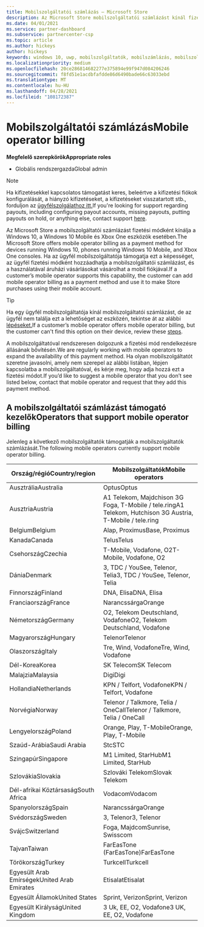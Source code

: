 ```yaml
---
title: Mobilszolgáltatói számlázás – Microsoft Store
description: Az Microsoft Store mobilszolgáltatói számlázást kínál fizetési módként az ezt a képességet támogató mobilszolgáltatók számára.
ms.date: 04/01/2021
ms.service: partner-dashboard
ms.subservice: partnercenter-csp
ms.topic: article
ms.author: hickeys
author: hickeys
keywords: windows 10, uwp, mobilszolgáltatók, mobilszámlázás, mobilszolgáltatói számlázás
ms.localizationpriority: medium
ms.openlocfilehash: 20ce286814682277e375894e99f947d084206246
ms.sourcegitcommit: f8fd51e1acdbfafdde86d6490bade66c63033ebd
ms.translationtype: MT
ms.contentlocale: hu-HU
ms.lasthandoff: 04/28/2021
ms.locfileid: "108172387"
---
```

# <a name="mobile-operator-billing"></a><span data-ttu-id="2df82-104">Mobilszolgáltatói számlázás</span><span class="sxs-lookup"><span data-stu-id="2df82-104">Mobile operator billing</span></span>

<span data-ttu-id="2df82-105">**Megfelelő szerepkörök**</span><span class="sxs-lookup"><span data-stu-id="2df82-105">**Appropriate roles**</span></span>

- <span data-ttu-id="2df82-106">Globális rendszergazda</span><span class="sxs-lookup"><span data-stu-id="2df82-106">Global admin</span></span>

> [!NOTE]
> <span data-ttu-id="2df82-107">Ha kifizetésekkel kapcsolatos támogatást keres, beleértve a kifizetési fiókok konfigurálását, a hiányzó kifizetéseket, a kifizetéseket visszatartott stb., forduljon az [ügyfélszolgálathoz itt.](https://developer.microsoft.com/windows/support)</span><span class="sxs-lookup"><span data-stu-id="2df82-107">If you're looking for support regarding payouts, including configuring payout accounts, missing payouts, putting payouts on hold, or anything else, contact support [here](https://developer.microsoft.com/windows/support).</span></span>

<span data-ttu-id="2df82-108">Az Microsoft Store a mobilszolgáltatói számlázást fizetési módként kínálja a Windows 10, a Windows 10 Mobile és Xbox One eszközök esetében.</span><span class="sxs-lookup"><span data-stu-id="2df82-108">The Microsoft Store offers mobile operator billing as a payment method for devices running Windows 10, phones running Windows 10 Mobile, and Xbox One consoles.</span></span> <span data-ttu-id="2df82-109">Ha az ügyfél mobilszolgáltatója támogatja ezt a képességet, az ügyfél fizetési módként hozzáadhatja a mobilszolgáltatói számlázást, és a használatával áruházi vásárlásokat vásárolhat a mobil fiókjával.</span><span class="sxs-lookup"><span data-stu-id="2df82-109">If a customer’s mobile operator supports this capability, the customer can add mobile operator billing as a payment method and use it to make Store purchases using their mobile account.</span></span>

> [!TIP]
> <span data-ttu-id="2df82-110">Ha egy ügyfél mobilszolgáltatója kínál mobilszolgáltatói számlázást, de az ügyfél nem találja ezt a lehetőséget az eszközén, tekintse át az alábbi [lépéseket.](https://support.microsoft.com/instantanswers/b25d6dd6-fb8b-3710-1e13-4d30eb01b51f)</span><span class="sxs-lookup"><span data-stu-id="2df82-110">If a customer’s mobile operator offers mobile operator billing, but the customer can't find this option on their device, review these [steps](https://support.microsoft.com/instantanswers/b25d6dd6-fb8b-3710-1e13-4d30eb01b51f).</span></span>

<span data-ttu-id="2df82-111">A mobilszolgáltatóval rendszeresen dolgozunk a fizetési mód rendelkezésre állásának bővítésén.</span><span class="sxs-lookup"><span data-stu-id="2df82-111">We are regularly working with mobile operators to expand the availability of this payment method.</span></span> <span data-ttu-id="2df82-112">Ha olyan mobilszolgáltatót szeretne javasolni, amely nem szerepel az alábbi listában, lépjen kapcsolatba a mobilszolgáltatóval, és kérje meg, hogy adja hozzá ezt a fizetési módot.</span><span class="sxs-lookup"><span data-stu-id="2df82-112">If you’d like to suggest a mobile operator that you don’t see listed below, contact that mobile operator and request that they add this payment method.</span></span>

## <a name="operators-that-support-mobile-operator-billing"></a><span data-ttu-id="2df82-113">A mobilszolgáltatói számlázást támogató kezelők</span><span class="sxs-lookup"><span data-stu-id="2df82-113">Operators that support mobile operator billing</span></span>

<span data-ttu-id="2df82-114">Jelenleg a következő mobilszolgáltatók támogatják a mobilszolgáltatók számlázását.</span><span class="sxs-lookup"><span data-stu-id="2df82-114">The following mobile operators currently support mobile operator billing.</span></span>

| <span data-ttu-id="2df82-115">Ország/régió</span><span class="sxs-lookup"><span data-stu-id="2df82-115">Country/region</span></span>       | <span data-ttu-id="2df82-116">Mobilszolgáltatók</span><span class="sxs-lookup"><span data-stu-id="2df82-116">Mobile operators</span></span>                                        |
|----------------------|---------------------------------------------------------|
| <span data-ttu-id="2df82-117">Ausztrália</span><span class="sxs-lookup"><span data-stu-id="2df82-117">Australia</span></span>            | <span data-ttu-id="2df82-118">Optus</span><span class="sxs-lookup"><span data-stu-id="2df82-118">Optus</span></span>                                                   |
| <span data-ttu-id="2df82-119">Ausztria</span><span class="sxs-lookup"><span data-stu-id="2df82-119">Austria</span></span>              | <span data-ttu-id="2df82-120">A1 Telekom, Majdchison 3G Foga, T-Mobile / tele.ring</span><span class="sxs-lookup"><span data-stu-id="2df82-120">A1 Telekom, Hutchison 3G Austria, T-Mobile / tele.ring</span></span>  |
| <span data-ttu-id="2df82-121">Belgium</span><span class="sxs-lookup"><span data-stu-id="2df82-121">Belgium</span></span>              | <span data-ttu-id="2df82-122">Alap, Proximus</span><span class="sxs-lookup"><span data-stu-id="2df82-122">Base, Proximus</span></span>                                          |
| <span data-ttu-id="2df82-123">Kanada</span><span class="sxs-lookup"><span data-stu-id="2df82-123">Canada</span></span>               | <span data-ttu-id="2df82-124">Telus</span><span class="sxs-lookup"><span data-stu-id="2df82-124">Telus</span></span>                                                   |
| <span data-ttu-id="2df82-125">Csehország</span><span class="sxs-lookup"><span data-stu-id="2df82-125">Czechia</span></span>              | <span data-ttu-id="2df82-126">T-Mobile, Vodafone, O2</span><span class="sxs-lookup"><span data-stu-id="2df82-126">T-Mobile, Vodafone, O2</span></span>                                  |
| <span data-ttu-id="2df82-127">Dánia</span><span class="sxs-lookup"><span data-stu-id="2df82-127">Denmark</span></span>              | <span data-ttu-id="2df82-128">3, TDC / YouSee, Telenor, Telia</span><span class="sxs-lookup"><span data-stu-id="2df82-128">3, TDC / YouSee, Telenor, Telia</span></span>                         |
| <span data-ttu-id="2df82-129">Finnország</span><span class="sxs-lookup"><span data-stu-id="2df82-129">Finland</span></span>              | <span data-ttu-id="2df82-130">DNA, Elisa</span><span class="sxs-lookup"><span data-stu-id="2df82-130">DNA, Elisa</span></span>                                              |
| <span data-ttu-id="2df82-131">Franciaország</span><span class="sxs-lookup"><span data-stu-id="2df82-131">France</span></span>               | <span data-ttu-id="2df82-132">Narancssárga</span><span class="sxs-lookup"><span data-stu-id="2df82-132">Orange</span></span>                                                  |
| <span data-ttu-id="2df82-133">Németország</span><span class="sxs-lookup"><span data-stu-id="2df82-133">Germany</span></span>              | <span data-ttu-id="2df82-134">O2, Telekom Deutschland, Vodafone</span><span class="sxs-lookup"><span data-stu-id="2df82-134">O2, Telekom Deutschland, Vodafone</span></span>                       |
| <span data-ttu-id="2df82-135">Magyarország</span><span class="sxs-lookup"><span data-stu-id="2df82-135">Hungary</span></span>              | <span data-ttu-id="2df82-136">Telenor</span><span class="sxs-lookup"><span data-stu-id="2df82-136">Telenor</span></span>                                                 |
| <span data-ttu-id="2df82-137">Olaszország</span><span class="sxs-lookup"><span data-stu-id="2df82-137">Italy</span></span>                | <span data-ttu-id="2df82-138">Tre, Wind, Vodafone</span><span class="sxs-lookup"><span data-stu-id="2df82-138">Tre, Wind, Vodafone</span></span>                                     |
| <span data-ttu-id="2df82-139">Dél-Korea</span><span class="sxs-lookup"><span data-stu-id="2df82-139">Korea</span></span>                | <span data-ttu-id="2df82-140">SK Telecom</span><span class="sxs-lookup"><span data-stu-id="2df82-140">SK Telecom</span></span>                                              |
| <span data-ttu-id="2df82-141">Malajzia</span><span class="sxs-lookup"><span data-stu-id="2df82-141">Malaysia</span></span>             | <span data-ttu-id="2df82-142">Digi</span><span class="sxs-lookup"><span data-stu-id="2df82-142">Digi</span></span>                                                    |
| <span data-ttu-id="2df82-143">Hollandia</span><span class="sxs-lookup"><span data-stu-id="2df82-143">Netherlands</span></span>          | <span data-ttu-id="2df82-144">KPN / Telfort, Vodafone</span><span class="sxs-lookup"><span data-stu-id="2df82-144">KPN / Telfort, Vodafone</span></span>                                 |
| <span data-ttu-id="2df82-145">Norvégia</span><span class="sxs-lookup"><span data-stu-id="2df82-145">Norway</span></span>               | <span data-ttu-id="2df82-146">Telenor / Talkmore, Telia / OneCall</span><span class="sxs-lookup"><span data-stu-id="2df82-146">Telenor / Talkmore, Telia / OneCall</span></span>                     |
| <span data-ttu-id="2df82-147">Lengyelország</span><span class="sxs-lookup"><span data-stu-id="2df82-147">Poland</span></span>               | <span data-ttu-id="2df82-148">Orange, Play, T-Mobile</span><span class="sxs-lookup"><span data-stu-id="2df82-148">Orange, Play, T-Mobile</span></span>                                  |
| <span data-ttu-id="2df82-149">Szaúd-Arábia</span><span class="sxs-lookup"><span data-stu-id="2df82-149">Saudi Arabia</span></span>         | <span data-ttu-id="2df82-150">Stc</span><span class="sxs-lookup"><span data-stu-id="2df82-150">STC</span></span>                                                     |
| <span data-ttu-id="2df82-151">Szingapúr</span><span class="sxs-lookup"><span data-stu-id="2df82-151">Singapore</span></span>            | <span data-ttu-id="2df82-152">M1 Limited, StarHub</span><span class="sxs-lookup"><span data-stu-id="2df82-152">M1 Limited, StarHub</span></span>                                     |
| <span data-ttu-id="2df82-153">Szlovákia</span><span class="sxs-lookup"><span data-stu-id="2df82-153">Slovakia</span></span>             | <span data-ttu-id="2df82-154">Szlováki Telekom</span><span class="sxs-lookup"><span data-stu-id="2df82-154">Slovak Telekom</span></span>                                          |
| <span data-ttu-id="2df82-155">Dél-afrikai Köztársaság</span><span class="sxs-lookup"><span data-stu-id="2df82-155">South Africa</span></span>         | <span data-ttu-id="2df82-156">Vodacom</span><span class="sxs-lookup"><span data-stu-id="2df82-156">Vodacom</span></span>                                                 |
| <span data-ttu-id="2df82-157">Spanyolország</span><span class="sxs-lookup"><span data-stu-id="2df82-157">Spain</span></span>                | <span data-ttu-id="2df82-158">Narancssárga</span><span class="sxs-lookup"><span data-stu-id="2df82-158">Orange</span></span>                                                  |
| <span data-ttu-id="2df82-159">Svédország</span><span class="sxs-lookup"><span data-stu-id="2df82-159">Sweden</span></span>               | <span data-ttu-id="2df82-160">3, Telenor</span><span class="sxs-lookup"><span data-stu-id="2df82-160">3, Telenor</span></span>                                              |
| <span data-ttu-id="2df82-161">Svájc</span><span class="sxs-lookup"><span data-stu-id="2df82-161">Switzerland</span></span>          | <span data-ttu-id="2df82-162">Foga, Majdcom</span><span class="sxs-lookup"><span data-stu-id="2df82-162">Sunrise, Swisscom</span></span>                                       |
| <span data-ttu-id="2df82-163">Tajvan</span><span class="sxs-lookup"><span data-stu-id="2df82-163">Taiwan</span></span>               | <span data-ttu-id="2df82-164">FarEasTone (FarEasTone)</span><span class="sxs-lookup"><span data-stu-id="2df82-164">FarEasTone</span></span>                                              |
| <span data-ttu-id="2df82-165">Törökország</span><span class="sxs-lookup"><span data-stu-id="2df82-165">Turkey</span></span>               | <span data-ttu-id="2df82-166">Turkcell</span><span class="sxs-lookup"><span data-stu-id="2df82-166">Turkcell</span></span>                                                |
| <span data-ttu-id="2df82-167">Egyesült Arab Emírségek</span><span class="sxs-lookup"><span data-stu-id="2df82-167">United Arab Emirates</span></span> | <span data-ttu-id="2df82-168">Etisalat</span><span class="sxs-lookup"><span data-stu-id="2df82-168">Etisalat</span></span>                                                |
| <span data-ttu-id="2df82-169">Egyesült Államok</span><span class="sxs-lookup"><span data-stu-id="2df82-169">United States</span></span>        | <span data-ttu-id="2df82-170">Sprint, Verizon</span><span class="sxs-lookup"><span data-stu-id="2df82-170">Sprint, Verizon</span></span>                                         |
| <span data-ttu-id="2df82-171">Egyesült Királyság</span><span class="sxs-lookup"><span data-stu-id="2df82-171">United Kingdom</span></span>       | <span data-ttu-id="2df82-172">3 Uk, EE, O2, Vodafone</span><span class="sxs-lookup"><span data-stu-id="2df82-172">3 UK, EE, O2, Vodafone</span></span>                                 |
